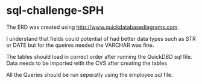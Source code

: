 # sql-challenge-SPH

The ERD was created using http://www.quickdatabasediagrams.com.

I understand that fields could potential of had better data types such as STR or DATE but for the queires needed the VARCHAR was fine.

The tables should load in correct order after running the QuickDBD sql file.  Data needs to be imported with the CVS after creating the tables

All the Queries should be run seperatly using the employee.sql file.

